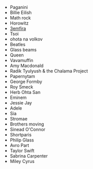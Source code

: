 * Paganini
* Billie Eilish
* Math rock
* Horowitz
* [3emfira](/2024/11/04/zemfira.html)
* Tsoi
* ohota na volkov
* Beatles
* Glass beams
* Queen
* Vavamuffin
* Amy Macdonald
* Radik Tyulyush & the Chalama Project
* Papernytam
* George Formby
* Roy Smeck
* Herb Ohta San
* Eminem
* Jessie Jay
* Adele
* Sia
* Stromae
* Brothers moving
* Sinead O'Connor
* Shortparis
* Philip Glass
* Avro Part
* Taylor Swift
* Sabrina Carpenter
* Miley Cyrus
